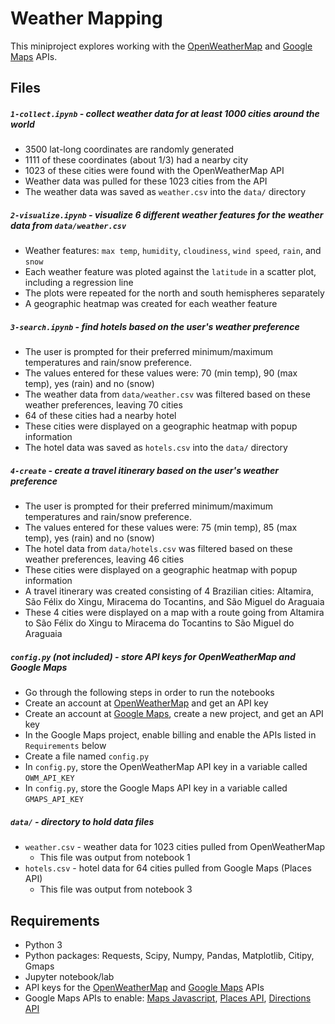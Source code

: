 # Weather Mapping

This miniproject explores working with the [OpenWeatherMap](https://openweathermap.org/api) and [Google Maps](https://cloud.google.com/maps-platform/) APIs.


## Files

##### `1-collect.ipynb` - collect weather data for at least 1000 cities around the world
- 3500 lat-long coordinates are randomly generated
- 1111 of these coordinates (about 1/3) had a nearby city
- 1023 of these cities were found with the OpenWeatherMap API
- Weather data was pulled for these 1023 cities from the API
- The weather data was saved as `weather.csv` into the `data/` directory

##### `2-visualize.ipynb` - visualize 6 different weather features for the weather data from `data/weather.csv`
- Weather features: `max temp`, `humidity`, `cloudiness`, `wind speed`, `rain`, and `snow`
- Each weather feature was ploted against the `latitude` in a scatter plot, including a regression line
- The plots were repeated for the north and south hemispheres separately
- A geographic heatmap was created for each weather feature

##### `3-search.ipynb` - find hotels based on the user's weather preference
- The user is prompted for their preferred minimum/maximum temperatures and rain/snow preference.
- The values entered for these values were: 70 (min temp), 90 (max temp), yes (rain) and no (snow)
- The weather data from `data/weather.csv` was filtered based on these weather preferences, leaving 70 cities
- 64 of these cities had a nearby hotel
- These cities were displayed on a geographic heatmap with popup information
- The hotel data was saved as `hotels.csv` into the `data/` directory

##### `4-create` - create a travel itinerary based on the user's weather preference
- The user is prompted for their preferred minimum/maximum temperatures and rain/snow preference.
- The values entered for these values were: 75 (min temp), 85 (max temp), yes (rain) and no (snow)
- The hotel data from `data/hotels.csv` was filtered based on these weather preferences, leaving 46 cities
- These cities were displayed on a geographic heatmap with popup information
- A travel itinerary was created consisting of 4 Brazilian cities: Altamira, São Félix do Xingu, Miracema do Tocantins, and São Miguel do Araguaia
- These 4 cities were displayed on a map with a route going from Altamira to São Félix do Xingu to Miracema do Tocantins to São Miguel do Araguaia

##### `config.py` (not included) - store API keys for OpenWeatherMap and Google Maps
- Go through the following steps in order to run the notebooks
- Create an account at [OpenWeatherMap](https://openweathermap.org/api) and get an API key
- Create an account at [Google Maps](https://cloud.google.com/maps-platform/), create a new project, and get an API key
- In the Google Maps project, enable billing and enable the APIs listed in `Requirements` below
- Create a file named `config.py` 
- In `config.py`, store the OpenWeatherMap API key in a variable called `OWM_API_KEY`
- In `config.py`, store the Google Maps API key in a variable called `GMAPS_API_KEY`

##### `data/` - directory to hold data files
- `weather.csv` - weather data for 1023 cities pulled from OpenWeatherMap
    - This file was output from notebook 1
- `hotels.csv` - hotel data for 64 cities pulled from Google Maps (Places API)
    - This file was output from notebook 3


## Requirements
- Python 3
- Python packages: Requests, Scipy, Numpy, Pandas, Matplotlib, Citipy, Gmaps
- Jupyter notebook/lab
- API keys for the [OpenWeatherMap](https://openweathermap.org/api) and [Google Maps](https://cloud.google.com/maps-platform) APIs
- Google Maps APIs to enable: [Maps Javascript](https://developers.google.com/maps/documentation/javascript), [Places API](https://developers.google.com/places/web-service), [Directions API](https://developers.google.com/maps/documentation/directions)